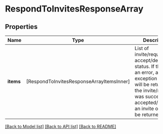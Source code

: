 # RespondToInvitesResponseArray

## Properties
Name | Type | Description | Notes
------------ | ------------- | ------------- | -------------
**items** | [RespondToInvitesResponseArrayItemsInner] | List of invite/request accept/decline status. If there is an error, an exception object will be returned. If the invite/request was successfully accepted/declined, an invite object will be returned. | [optional] 

[[Back to Model list]](../README.md#documentation-for-models) [[Back to API list]](../README.md#documentation-for-api-endpoints) [[Back to README]](../README.md)


